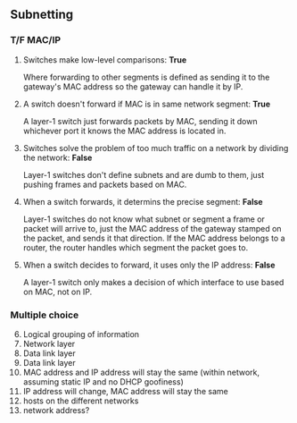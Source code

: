 ## Subnetting

### T/F MAC/IP

 1. Switches make low-level comparisons: **True**

	Where forwarding to other segments is defined as sending it to the
gateway's MAC address so the gateway can handle it by IP.

 2. A switch doesn't forward if MAC is in same network segment: **True**

	A layer-1 switch just forwards packets by MAC, sending it down whichever
port it knows the MAC address is located in.

 3. Switches solve the problem of too much traffic on a network by dividing
	the network: **False**

    Layer-1 switches don't define subnets and are dumb to them, just pushing
	frames and packets based on MAC.

 4. When a switch forwards, it determins the precise segment: **False**

	Layer-1 switches do not know what subnet or segment a frame or packet will
arrive to, just the MAC address of the gateway stamped on the packet, and
sends it that direction. If the MAC address belongs to a router, the router
handles which segment the packet goes to.

 5. When a switch decides to forward, it uses only the IP address: **False**

	A layer-1 switch only makes a decision of which interface to use based on
MAC, not on IP.

### Multiple choice

 6. Logical grouping of information
 7. Network layer
 8. Data link layer
 9. Data link layer
 10. MAC address and IP address will stay the same
     (within network, assuming static IP and no DHCP goofiness)
 11. IP address will change, MAC address will stay the same
 12. hosts on the different networks
 13. network address?
